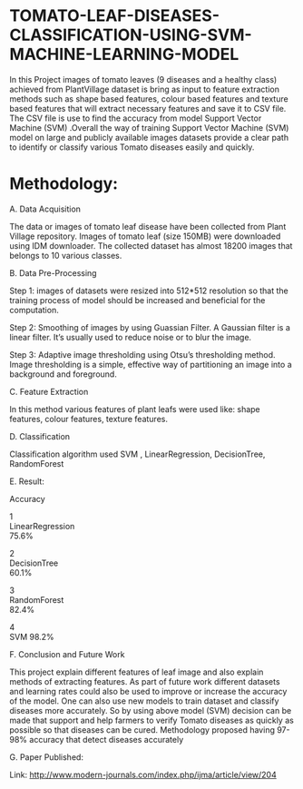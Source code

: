 # TOMATO-LEAF-DISEASES-CLASSIFICATION-USING-SVM-MACHINE-LEARNING-MODEL

In this Project images of tomato leaves (9 diseases and a healthy class) achieved from PlantVillage dataset is bring as input to feature extraction methods such as shape based features, colour based features and texture based features that will extract necessary features and save it to CSV file. The CSV file is use to find the accuracy from model Support Vector Machine (SVM) .Overall the way of training Support Vector Machine (SVM) model on large and publicly available images datasets provide a clear path to identify or classify various Tomato diseases easily and quickly.

#  Methodology:
A.	Data Acquisition

The data or images of tomato leaf disease have been collected from Plant Village repository. Images of tomato leaf (size 150MB) were downloaded using IDM downloader. The collected dataset has almost 18200 images that belongs to 10 various classes. 

B.	Data Pre-Processing

Step 1:  images of datasets were resized into 512*512 resolution so that the training process of model should be increased and beneficial for the computation. 

Step 2: Smoothing of images by using Guassian Filter. A Gaussian filter is a linear filter. It’s usually used to reduce noise or to blur the image. 

Step 3: Adaptive image thresholding using Otsu’s thresholding method. Image thresholding is a simple, effective way of partitioning an image into a background and foreground.

C.	Feature Extraction

In this method various features of plant leafs were used like: shape features, colour features, texture features.

D.	Classification 

Classification algorithm used SVM , LinearRegression, DecisionTree, RandomForest

E.  Result:

                                                                     	                         
Accuracy

1	
LinearRegression	
                                                            75.6%

2	
DecisionTree	
                                                            60.1%

3	
RandomForest	
                                                            82.4%

4	
SVM	
                                                            98.2%

F.  Conclusion and Future Work

This project explain different features of leaf image and also explain methods of extracting features. As part of future work different datasets and learning rates could also be used to improve or increase the accuracy of the model. One can also use new models to train dataset and classify diseases more accurately. So by using above model (SVM) decision can be made that support and help farmers to verify Tomato diseases as quickly as possible so that diseases can be cured. Methodology proposed having 97-98% accuracy that detect diseases accurately

G.  Paper Published:

Link: http://www.modern-journals.com/index.php/ijma/article/view/204

